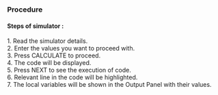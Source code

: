 ### <b>Procedure</b>
<h4>Steps of simulator :</h4>
                    1. Read the simulator details.<br>
                    2. Enter the values you want to proceed with.<br>
                    3. Press CALCULATE to proceed.<br>
                    4. The code will be displayed.<br>
                    5. Press NEXT to see the execution of code.<br>
                    6. Relevant line in the code will be highlighted.<br>
                    7. The local variables will be shown in the Output Panel with their values.
